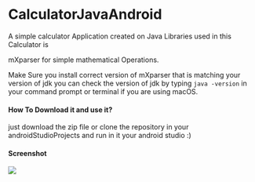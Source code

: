 # CalculatorJavaAndroid



A simple calculator Application created on Java Libraries used in this Calculator is

mXparser for simple mathematical Operations.

Make Sure you install correct version of mXparser that is matching your version of jdk you can  check the version of jdk by typing `java -version` in your command prompt or terminal if you are using macOS.


#### How To Download it and use it?

just download the zip file or clone the repository in your androidStudioProjects and  run in it your android studio :)

#### Screenshot
![](https://imgur.com/nO7Z0XV.jpg)
